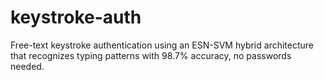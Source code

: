 # keystroke-auth
Free-text keystroke authentication using an ESN-SVM hybrid architecture that recognizes typing patterns with 98.7% accuracy, no passwords needed.
